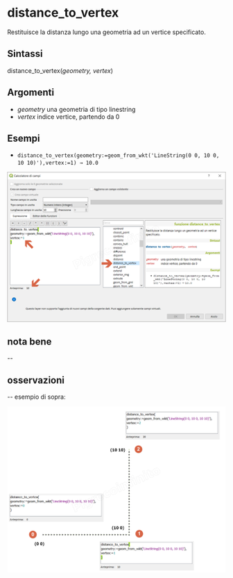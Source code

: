 # distance_to_vertex

Restituisce la distanza lungo una geometria ad un vertice specificato.

## Sintassi

distance_to_vertex(_geometry, vertex_)

## Argomenti

* _geometry_ una geometria di tipo linestring
* _vertex_ indice vertice, partendo da 0


## Esempi

* `distance_to_vertex(geometry:=geom_from_wkt('LineString(0 0, 10 0, 10 10)'),vertex:=1) → 10.0`

![](../../img/geometria/distance_to_vertex/distance_to_vertex1.png)

## nota bene

--

## osservazioni

--
esempio di sopra:

![](../../img/geometria/distance_to_vertex/distance_to_vertex3.png)
